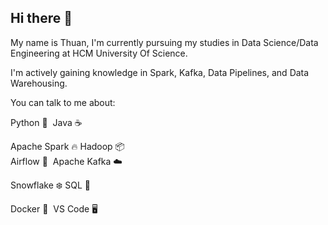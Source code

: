## Hi there 👋

My name is Thuan, I'm currently pursuing my studies in Data Science/Data Engineering at HCM University Of Science. 

I'm actively gaining knowledge in Spark, Kafka, Data Pipelines, and Data Warehousing.

You can talk to me about:

Python 🐍&nbsp;&nbsp;Java ☕

Apache Spark 🔥&nbsp;Hadoop 📦     
Airflow 🚀&nbsp;&nbsp;Apache Kafka ☁️

Snowflake ❄️&nbsp;SQL 📜 

Docker 🐋&nbsp;&nbsp;VS Code 🖥️
